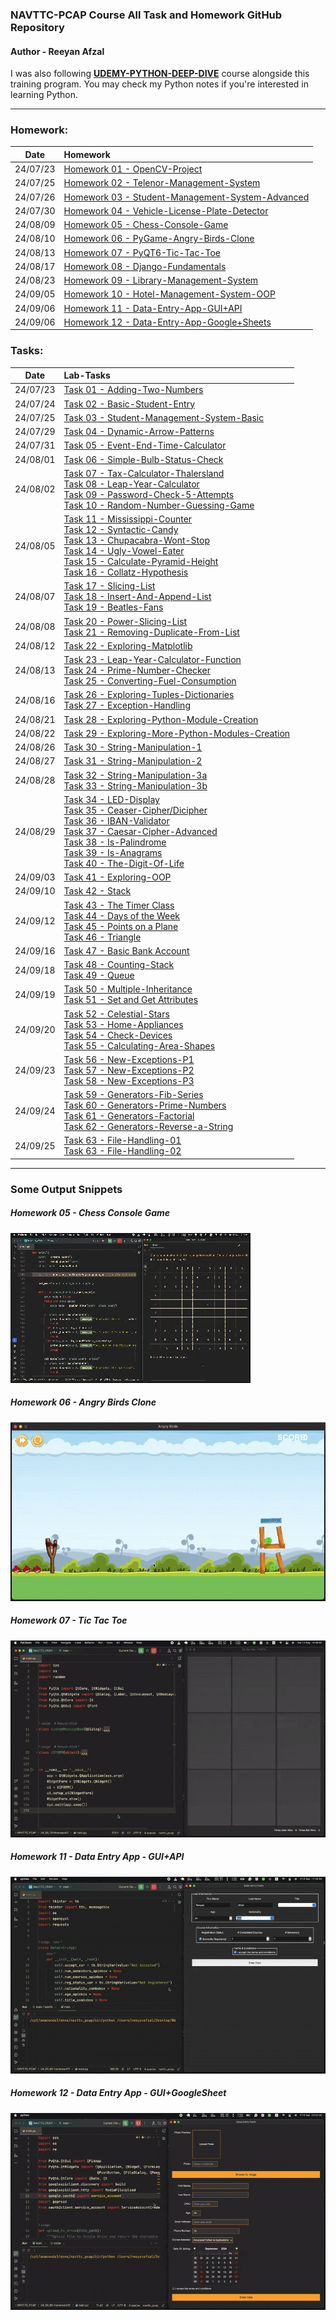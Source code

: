 ###  NAVTTC-PCAP Course All Task and Homework GitHub Repository

#### Author - Reeyan Afzal

I was also following **[UDEMY-PYTHON-DEEP-DIVE](https://github.com/reeyan-afzal/UDEMY_PYTHON_DEEP_DIVE)** course alongside this training program. You may check my Python notes if you're interested in learning Python.

___

### Homework:
|   Date   | Homework                                                                                                                                   |
|:--------:|:-------------------------------------------------------------------------------------------------------------------------------------------|
| 24/07/23 | [Homework 01 - OpenCV-Project](https://github.com/reeyan-afzal/NAVTTC_PCAP/blob/main/24_07_23-Homework1/main.py)                           |
| 24/07/25 | [Homework 02 - Telenor-Management-System](https://github.com/reeyan-afzal/NAVTTC_PCAP/blob/main/24_07_25-Homework2/main.py)                |
| 24/07/26 | [Homework 03 - Student-Management-System-Advanced](https://github.com/reeyan-afzal/NAVTTC_PCAP/blob/main/24_07_26-Homework3/main.py)       |
| 24/07/30 | [Homework 04 - Vehicle-License-Plate-Detector](https://github.com/reeyan-afzal/NAVTTC_PCAP/blob/main/24_07_30-Homework4/main.py)           |
| 24/08/09 | [Homework 05 - Chess-Console-Game](https://github.com/reeyan-afzal/NAVTTC_PCAP/blob/main/24_08_09-Homework5/main.py)                       |
| 24/08/10 | [Homework 06 - PyGame-Angry-Birds-Clone](https://github.com/reeyan-afzal/NAVTTC_PCAP/blob/main/24_08_10-Homework6/)                        |
| 24/08/13 | [Homework 07 - PyQT6-Tic-Tac-Toe](https://github.com/reeyan-afzal/NAVTTC_PCAP/blob/main/24_08_13-Homework7/main.py)                        |
| 24/08/17 | [Homework 08 - Django-Fundamentals](https://github.com/reeyan-afzal/NAVTTC_PCAP/blob/main/24_08_17-Homework8/django_fundamentals/)         |
| 24/08/23 | [Homework 09 - Library-Management-System](https://github.com/reeyan-afzal/NAVTTC_PCAP/blob/main/24_08_23-Homework9/Main_Directory/main.py) |
| 24/09/05 | [Homework 10 - Hotel-Management-System-OOP](https://github.com/reeyan-afzal/NAVTTC_PCAP/blob/main/24_09_05-Homework10/main.py)             |
| 24/09/06 | [Homework 11 - Data-Entry-App-GUI+API](https://github.com/reeyan-afzal/NAVTTC_PCAP/blob/main/24_09_06-Homework11/main.py)                  |
| 24/09/06 | [Homework 12 - Data-Entry-App-Google+Sheets](https://github.com/reeyan-afzal/NAVTTC_PCAP/blob/main/24_09_06-Homework12/main.py)            |

### Tasks:
|   Date   | Lab-Tasks                                                                                                                                                                                                                                                                                                                                                                                                                                                                                                                                                                                                                                                                                                                                                                                                                                                                                                                                                                                    |
|:--------:|:---------------------------------------------------------------------------------------------------------------------------------------------------------------------------------------------------------------------------------------------------------------------------------------------------------------------------------------------------------------------------------------------------------------------------------------------------------------------------------------------------------------------------------------------------------------------------------------------------------------------------------------------------------------------------------------------------------------------------------------------------------------------------------------------------------------------------------------------------------------------------------------------------------------------------------------------------------------------------------------------|
| 24/07/23 | [Task 01 - Adding-Two-Numbers](https://github.com/reeyan-afzal/NAVTTC_PCAP/blob/main/24_07_23-Task1/main.py)                                                                                                                                                                                                                                                                                                                                                                                                                                                                                                                                                                                                                                                                                                                                                                                                                                                                                 |
| 24/07/24 | [Task 02 - Basic-Student-Entry](https://github.com/reeyan-afzal/NAVTTC_PCAP/blob/main/24_07_24-Task2/main.py)                                                                                                                                                                                                                                                                                                                                                                                                                                                                                                                                                                                                                                                                                                                                                                                                                                                                                |
| 24/07/25 | [Task 03 - Student-Management-System-Basic](https://github.com/reeyan-afzal/NAVTTC_PCAP/blob/main/24_07_25-Task3/main.py)                                                                                                                                                                                                                                                                                                                                                                                                                                                                                                                                                                                                                                                                                                                                                                                                                                                                    |
| 24/07/29 | [Task 04 - Dynamic-Arrow-Patterns](https://github.com/reeyan-afzal/NAVTTC_PCAP/blob/main/24_07_29-Task4/main.py)                                                                                                                                                                                                                                                                                                                                                                                                                                                                                                                                                                                                                                                                                                                                                                                                                                                                             |
| 24/07/31 | [Task 05 - Event-End-Time-Calculator](https://github.com/reeyan-afzal/NAVTTC_PCAP/blob/main/24_07_31-Task5/main.py)                                                                                                                                                                                                                                                                                                                                                                                                                                                                                                                                                                                                                                                                                                                                                                                                                                                                          |
| 24/08/01 | [Task 06 - Simple-Bulb-Status-Check](https://github.com/reeyan-afzal/NAVTTC_PCAP/blob/main/24_08_01-Task6/main.py)                                                                                                                                                                                                                                                                                                                                                                                                                                                                                                                                                                                                                                                                                                                                                                                                                                                                           |
| 24/08/02 | [Task 07 - Tax-Calculator-Thalersland](https://github.com/reeyan-afzal/NAVTTC_PCAP/blob/main/24_08_02-Task7,8,9,10/main-Task7.py)  <br/>[Task 08 - Leap-Year-Calculator](https://github.com/reeyan-afzal/NAVTTC_PCAP/blob/main/24_08_02-Task7,8,9,10/main-Task8.py) <br/>[Task 09 - Password-Check-5-Attempts](https://github.com/reeyan-afzal/NAVTTC_PCAP/blob/main/24_08_02-Task7,8,9,10/main-Task9.py) <br/>[Task 10 - Random-Number-Guessing-Game](https://github.com/reeyan-afzal/NAVTTC_PCAP/blob/main/24_08_02-Task7,8,9,10/main-Task10.py)                                                                                                                                                                                                                                                                                                                                                                                                                                           |
| 24/08/05 | [Task 11 - Mississippi-Counter](https://github.com/reeyan-afzal/NAVTTC_PCAP/blob/main/24_08_05-Task11,12,13,14,15,16/main-Task11.py)<br/>  [Task 12 - Syntactic-Candy](https://github.com/reeyan-afzal/NAVTTC_PCAP/blob/main/24_08_05-Task11,12,13,14,15,16/main-Task12.py)<br/> [Task 13 - Chupacabra-Wont-Stop](https://github.com/reeyan-afzal/NAVTTC_PCAP/blob/main/24_08_05-Task11,12,13,14,15,16/main-Task13.py)<br/> [Task 14 - Ugly-Vowel-Eater](https://github.com/reeyan-afzal/NAVTTC_PCAP/blob/main/24_08_05-Task11,12,13,14,15,16/main-Task14.py)<br/> [Task 15 - Calculate-Pyramid-Height](https://github.com/reeyan-afzal/NAVTTC_PCAP/blob/main/24_08_05-Task11,12,13,14,15,16/main-Task15.py)<br/> [Task 16 - Collatz-Hypothesis](https://github.com/reeyan-afzal/NAVTTC_PCAP/blob/main/24_08_05-Task11,12,13,14,15,16/main-Task16.py)                                                                                                                                        |
| 24/08/07 | [Task 17 - Slicing-List](https://github.com/reeyan-afzal/NAVTTC_PCAP/blob/main/24_08_07-Task17,18,19/main-Task17.py)<br/>  [Task 18 - Insert-And-Append-List](https://github.com/reeyan-afzal/NAVTTC_PCAP/blob/main/24_08_07-Task17,18,19/main-Task18.py)<br/> [Task 19 - Beatles-Fans](https://github.com/reeyan-afzal/NAVTTC_PCAP/blob/main/24_08_07-Task17,18,19/main-Task19.py)                                                                                                                                                                                                                                                                                                                                                                                                                                                                                                                                                                                                          |
| 24/08/08 | [Task 20 - Power-Slicing-List](https://github.com/reeyan-afzal/NAVTTC_PCAP/blob/main/24_08_08-Task20,21/main-Task20.py)<br/> [Task 21 - Removing-Duplicate-From-List](https://github.com/reeyan-afzal/NAVTTC_PCAP/blob/main/24_08_08-Task20,21/main-Task21.py)                                                                                                                                                                                                                                                                                                                                                                                                                                                                                                                                                                                                                                                                                                                               |
| 24/08/12 | [Task 22 - Exploring-Matplotlib](https://github.com/reeyan-afzal/NAVTTC_PCAP/blob/main/24_08_12-Task22/main-Task22.py)                                                                                                                                                                                                                                                                                                                                                                                                                                                                                                                                                                                                                                                                                                                                                                                                                                                                       |
| 24/08/13 | [Task 23 - Leap-Year-Calculator-Function](https://github.com/reeyan-afzal/NAVTTC_PCAP/blob/main/24_08_13-Task23,24,25/main-Task23.py)<br/> [Task 24 - Prime-Number-Checker](https://github.com/reeyan-afzal/NAVTTC_PCAP/blob/main/24_08_13-Task23,24,25/main-Task24.py)<br/> [Task 25 - Converting-Fuel-Consumption](https://github.com/reeyan-afzal/NAVTTC_PCAP/blob/main/24_08_13-Task23,24,25/main-Task25.py)                                                                                                                                                                                                                                                                                                                                                                                                                                                                                                                                                                             |
| 24/08/16 | [Task 26 - Exploring-Tuples-Dictionaries](https://github.com/reeyan-afzal/NAVTTC_PCAP/blob/main/24_08_16-Task26,27/main-Task26.py)<br/>     [Task 27 - Exception-Handling](https://github.com/reeyan-afzal/NAVTTC_PCAP/blob/main/24_08_16-Task26,27/main-Task27.py)                                                                                                                                                                                                                                                                                                                                                                                                                                                                                                                                                                                                                                                                                                                          |
| 24/08/21 | [Task 28 - Exploring-Python-Module-Creation](https://github.com/reeyan-afzal/NAVTTC_PCAP/blob/main/24_08_21-Task28/main-Task28.py)<br/>                                                                                                                                                                                                                                                                                                                                                                                                                                                                                                                                                                                                                                                                                                                                                                                                                                                      |
| 24/08/22 | [Task 29 - Exploring-More-Python-Modules-Creation](https://github.com/reeyan-afzal/NAVTTC_PCAP/blob/main/24_08_22-Task29/main-Task29.py)<br/>                                                                                                                                                                                                                                                                                                                                                                                                                                                                                                                                                                                                                                                                                                                                                                                                                                                |
| 24/08/26 | [Task 30 - String-Manipulation-1](https://github.com/reeyan-afzal/NAVTTC_PCAP/blob/main/24_08_26-Task30/main-Task30.py)<br/>                                                                                                                                                                                                                                                                                                                                                                                                                                                                                                                                                                                                                                                                                                                                                                                                                                                                 |
| 24/08/27 | [Task 31 - String-Manipulation-2](https://github.com/reeyan-afzal/NAVTTC_PCAP/blob/main/24_08_27-Task31/main-Task31.py)<br/>                                                                                                                                                                                                                                                                                                                                                                                                                                                                                                                                                                                                                                                                                                                                                                                                                                                                 |
| 24/08/28 | [Task 32 - String-Manipulation-3a](https://github.com/reeyan-afzal/NAVTTC_PCAP/blob/main/24_08_28-Task32,33/main-Task32.py)<br/>            [Task 33 - String-Manipulation-3b](https://github.com/reeyan-afzal/NAVTTC_PCAP/blob/main/24_08_28-Task32,33/main-Task33.py)                                                                                                                                                                                                                                                                                                                                                                                                                                                                                                                                                                                                                                                                                                                      |
| 24/08/29 | [Task 34 - LED-Display](https://github.com/reeyan-afzal/NAVTTC_PCAP/blob/main/24_08_29-Task34,35,36,37,38,39,40/main-Task34.py)<br/>    [Task 35 - Ceaser-Cipher/Dicipher](https://github.com/reeyan-afzal/NAVTTC_PCAP/blob/main/24_08_29-Task34,35,36,37,38,39,40/main-Task35.py)<br/>[Task 36 - IBAN-Validator](https://github.com/reeyan-afzal/NAVTTC_PCAP/blob/main/24_08_29-Task34,35,36,37,38,39,40/main-Task36.py)<br/>[Task 37 - Caesar-Cipher-Advanced](https://github.com/reeyan-afzal/NAVTTC_PCAP/blob/main/24_08_29-Task34,35,36,37,38,39,40/main-Task37.py)<br/>[Task 38 - Is-Palindrome](https://github.com/reeyan-afzal/NAVTTC_PCAP/blob/main/24_08_29-Task34,35,36,37,38,39,40/main-Task38.py)<br/>[Task 39 - Is-Anagrams](https://github.com/reeyan-afzal/NAVTTC_PCAP/blob/main/24_08_29-Task34,35,36,37,38,39,40/main-Task39.py)<br/>[Task 40 - The-Digit-Of-Life](https://github.com/reeyan-afzal/NAVTTC_PCAP/blob/main/24_08_29-Task34,35,36,37,38,39,40/main-Task40.py) |
| 24/09/03 | [Task 41 - Exploring-OOP](https://github.com/reeyan-afzal/NAVTTC_PCAP/blob/main/24_09_03-Task41/main-Task41.py)                                                                                                                                                                                                                                                                                                                                                                                                                                                                                                                                                                                                                                                                                                                                                                                                                                                                              |
| 24/09/10 | [Task 42 - Stack](https://github.com/reeyan-afzal/NAVTTC_PCAP/blob/main/24_09_10-Task42/main-Task42.py)                                                                                                                                                                                                                                                                                                                                                                                                                                                                                                                                                                                                                                                                                                                                                                                                                                                                                      |
| 24/09/12 | [Task 43 - The Timer Class](https://github.com/reeyan-afzal/NAVTTC_PCAP/blob/main/24_09_12-Task43,44,45,46/main-Task43.py)<br/>[Task 44 - Days of the Week](https://github.com/reeyan-afzal/NAVTTC_PCAP/blob/main/24_09_12-Task43,44,45,46/main-Task44.py)<br/>    [Task 45 - Points on a Plane](https://github.com/reeyan-afzal/NAVTTC_PCAP/blob/main/24_09_12-Task43,44,45,46/main-Task45.py)<br/> [Task 46 - Triangle](https://github.com/reeyan-afzal/NAVTTC_PCAP/blob/main/24_09_12-Task43,44,45,46/main-Task46.py)                                                                                                                                                                                                                                                                                                                                                                                                                                                                     |
| 24/09/16 | [Task 47 - Basic Bank Account](https://github.com/reeyan-afzal/NAVTTC_PCAP/blob/main/24_09_16-Task47/main-Task47.py)                                                                                                                                                                                                                                                                                                                                                                                                                                                                                                                                                                                                                                                                                                                                                                                                                                                                         |
| 24/09/18 | [Task 48 - Counting-Stack](https://github.com/reeyan-afzal/NAVTTC_PCAP/blob/main/24_09_18-Task48,49/main-Task48.py)<br/>[Task 49 - Queue](https://github.com/reeyan-afzal/NAVTTC_PCAP/blob/main/24_09_18-Task48,49/main-Task49.py)                                                                                                                                                                                                                                                                                                                                                                                                                                                                                                                                                                                                                                                                                                                                                           |
| 24/09/19 | [Task 50 - Multiple-Inheritance](https://github.com/reeyan-afzal/NAVTTC_PCAP/blob/main/24_09_19-Task50,51/main-Task50.py)<br/>[Task 51 - Set and Get Attributes](https://github.com/reeyan-afzal/NAVTTC_PCAP/blob/main/24_09_19-Task50,51/main-Task51.py)                                                                                                                                                                                                                                                                                                                                                                                                                                                                                                                                                                                                                                                                                                                                    |
| 24/09/20 | [Task 52 - Celestial-Stars](https://github.com/reeyan-afzal/NAVTTC_PCAP/blob/main/24_09_20-Task52,53,54,55/main-Task52.py)   <br/>  [Task 53 - Home-Appliances](https://github.com/reeyan-afzal/NAVTTC_PCAP/blob/main/24_09_20-Task52,53,54,55/main-Task53.py)  <br/> [Task 54 - Check-Devices](https://github.com/reeyan-afzal/NAVTTC_PCAP/blob/main/24_09_20-Task52,53,54,55/main-Task54.py) <br/> [Task 55 - Calculating-Area-Shapes](https://github.com/reeyan-afzal/NAVTTC_PCAP/blob/main/24_09_20-Task52,53,54,55/main-Task55.py)                                                                                                                                                                                                                                                                                                                                                                                                                                                      |
| 24/09/23 | [Task 56 - New-Exceptions-P1](https://github.com/reeyan-afzal/NAVTTC_PCAP/blob/main/24_09_23-Task56,57,58/main-Task56.py)<br/>  [Task 57 - New-Exceptions-P2](https://github.com/reeyan-afzal/NAVTTC_PCAP/blob/main/24_09_23-Task56,57,58/main-Task57.py)<br/> [Task 58 - New-Exceptions-P3](https://github.com/reeyan-afzal/NAVTTC_PCAP/blob/main/24_09_23-Task56,57,58/main-Task58.py)                                                                                                                                                                                                                                                                                                                                                                                                                                                                                                                                                                                                     |
| 24/09/24 | [Task 59 - Generators-Fib-Series](https://github.com/reeyan-afzal/NAVTTC_PCAP/blob/main/24_09_24-Task59,60,61,62/main-Task59.py)<br/>[Task 60 - Generators-Prime-Numbers](https://github.com/reeyan-afzal/NAVTTC_PCAP/blob/main/24_09_24-Task59,60,61,62/main-Task60.py)<br/>[Task 61 - Generators-Factorial](https://github.com/reeyan-afzal/NAVTTC_PCAP/blob/main/24_09_24-Task59,60,61,62/main-Task61.py)<br/>[Task 62 - Generators-Reverse-a-String](https://github.com/reeyan-afzal/NAVTTC_PCAP/blob/main/24_09_24-Task59,60,61,62/main-Task62.py)                                                                                                                                                                                                                                                                                                                                                                                                                                      |
| 24/09/25 | [Task 63 - File-Handling-01](https://github.com/reeyan-afzal/NAVTTC_PCAP/blob/main/24_09_24-Task63,64/main-Task63.py)<br/>[Task 63 - File-Handling-02](https://github.com/reeyan-afzal/NAVTTC_PCAP/blob/main/24_09_24-Task63,64/main-Task64.py)                                                                                                                                                                                                                                                                                                                                                                                                                                                                                                                                                                                                                                                                                                                                              |
___

### Some Output Snippets

##### Homework 05 - Chess Console Game
![24_08_09-Homework5-1.gif](snippits%2F24_08_09-Homework5-1.gif)

##### Homework 06 - Angry Birds Clone
![24_08_10-Homework6-1.gif](snippits%2F24_08_10-Homework6-1.gif)

##### Homework 07 - Tic Tac Toe
![24_08_13-Homework7-1.gif](snippits%2F24_08_13-Homework7-1.gif)

##### Homework 11 - Data Entry App - GUI+API
![24_08_13-Homework11-1.gif](snippits%2F24_08_13-Homework11-1.gif)

##### Homework 12 - Data Entry App - GUI+GoogleSheet
![24_08_13-Homework12-1.gif](snippits%2F24_08_13-Homework12-1.gif)